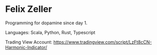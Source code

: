 # Felix Zeller

Programming for dopamine since day 1. 

Languages: Scala, Python, Rust, Typescript


Trading View Account: https://www.tradingview.com/script/LzFt8cCN-Harmonic-Indicator/


